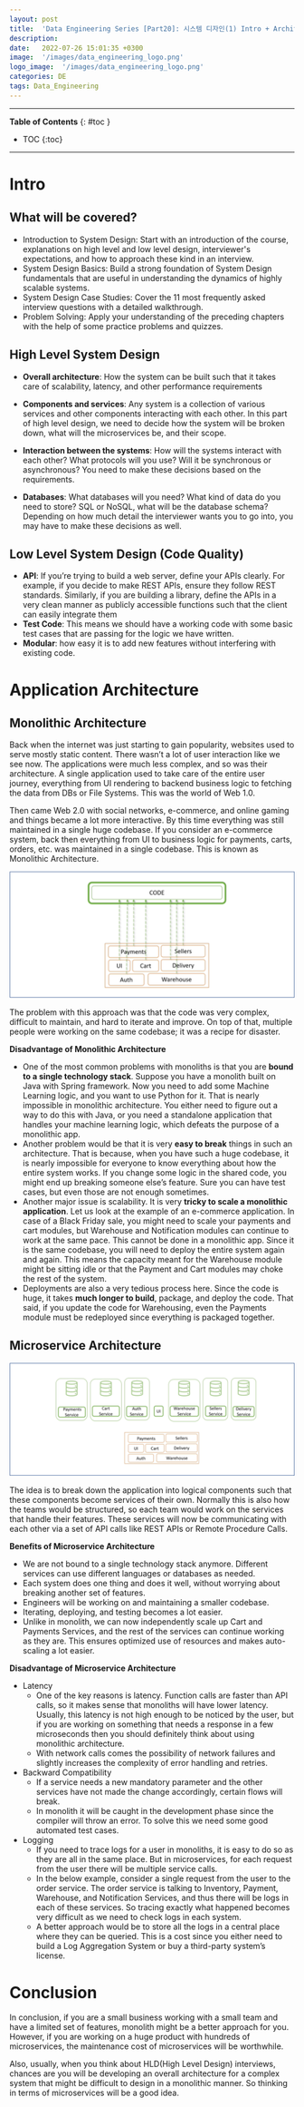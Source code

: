 ```yaml
---
layout: post
title:  'Data Engineering Series [Part20]: 시스템 디자인(1) Intro + Architecture'
description: 
date:   2022-07-26 15:01:35 +0300
image:  '/images/data_engineering_logo.png'
logo_image:  '/images/data_engineering_logo.png'
categories: DE
tags: Data_Engineering
---
```

---

**Table of Contents**
{: #toc }
*  TOC
{:toc}

---
# Intro

## What will be covered?
- Introduction to System Design: Start with an introduction of the course, explanations on high level and low level design, interviewer's expectations, and how to approach these kind in an interview.
- System Design Basics: Build a strong foundation of System Design fundamentals that are useful in understanding the dynamics of highly scalable systems.
- System Design Case Studies: Cover the 11 most frequently asked interview questions with a detailed walkthrough.
- Problem Solving: Apply your understanding of the preceding chapters with the help of some practice problems and quizzes.

## High Level System Design

- **Overall architecture**: How the system can be built such that it takes care of scalability, latency, and other performance requirements

- **Components and services**: Any system is a collection of various services and other components interacting with each other. In this part of high level design, we need to decide how the system will be broken down, what will the microservices be, and their scope.

- **Interaction between the systems**: How will the systems interact with each other? What protocols will you use? Will it be synchronous or asynchronous? You need to make these decisions based on the requirements.

- **Databases**: What databases will you need? What kind of data do you need to store? SQL or NoSQL, what will be the database schema? Depending on how much detail the interviewer wants you to go into, you may have to make these decisions as well.

## Low Level System Design (Code Quality)

- **API**: If you’re trying to build a web server, define your APIs clearly. For example, if you decide to make REST APIs, ensure they follow REST standards. Similarly, if you are building a library, define the APIs in a very clean manner as publicly accessible functions such that the client can easily integrate them
- **Test Code**: This means we should have a working code with some basic test cases that are passing for the logic we have written.
- **Modular**: how easy it is to add new features without interfering with existing code.

# Application Architecture

## Monolithic Architecture

Back when the internet was just starting to gain popularity, websites used to serve mostly static content. There wasn’t a lot of user interaction like we see now. The applications were much less complex, and so was their architecture. A single application used to take care of the entire user journey, everything from UI rendering to backend business logic to fetching the data from DBs or File Systems. This was the world of Web 1.0.  

Then came Web 2.0 with social networks, e-commerce, and online gaming and things became a lot more interactive. By this time everything was still maintained in a single huge codebase. If you consider an e-commerce system, back then everything from UI to business logic for payments, carts, orders, etc. was maintained in a single codebase. This is known as Monolithic Architecture.  

![](/images/system_design_1.png)  

The problem with this approach was that the code was very complex, difficult to maintain, and hard to iterate and improve. On top of that, multiple people were working on the same codebase; it was a recipe for disaster.  

**Disadvantage of Monolithic Architecture**  

- One of the most common problems with monoliths is that you are **bound to a single technology stack**. Suppose you have a monolith built on Java with Spring framework. Now you need to add some Machine Learning logic, and you want to use Python for it. That is nearly impossible in monolithic architecture. You either need to figure out a way to do this with Java, or you need a standalone application that handles your machine learning logic, which defeats the purpose of a monolithic app.
- Another problem would be that it is very **easy to break** things in such an architecture. That is because, when you have such a huge codebase, it is nearly impossible for everyone to know everything about how the entire system works. If you change some logic in the shared code, you might end up breaking someone else’s feature. Sure you can have test cases, but even those are not enough sometimes.
- Another major issue is scalability. It is very **tricky to scale a monolithic application**. Let us look at the example of an e-commerce application. In case of a Black Friday sale, you might need to scale your payments and cart modules, but Warehouse and Notification modules can continue to work at the same pace. This cannot be done in a monolithic app. Since it is the same codebase, you will need to deploy the entire system again and again. This means the capacity meant for the Warehouse module might be sitting idle or that the Payment and Cart modules may choke the rest of the system.
- Deployments are also a very tedious process here. Since the code is huge, it takes **much longer to build**, package, and deploy the code. That said, if you update the code for Warehousing, even the Payments module must be redeployed since everything is packaged together.


## Microservice Architecture

![](/images/system_design_2.png)

The idea is to break down the application into logical components such that these components become services of their own. Normally this is also how the teams would be structured, so each team would work on the services that handle their features. These services will now be communicating with each other via a set of API calls like REST APIs or Remote Procedure Calls.  

**Benefits of Microservice Architecture**  

- We are not bound to a single technology stack anymore. Different services can use different languages or databases as needed.
- Each system does one thing and does it well, without worrying about breaking another set of features.
- Engineers will be working on and maintaining a smaller codebase.
- Iterating, deploying, and testing becomes a lot easier.
- Unlike in monolith, we can now independently scale up Cart and Payments Services, and the rest of the services can continue working as they are. This ensures optimized use of resources and makes auto-scaling a lot easier.

**Disadvantage of Microservice Architecture**  

- Latency
    - One of the key reasons is latency. Function calls are faster than API calls, so it makes sense that monoliths will have lower latency. Usually, this latency is not high enough to be noticed by the user, but if you are working on something that needs a response in a few microseconds then you should definitely think about using monolithic architecture.
    - With network calls comes the possibility of network failures and slightly increases the complexity of error handling and retries.
- Backward Compatibility
    - If a service needs a new mandatory parameter and the other services have not made the change accordingly, certain flows will break.
    - In monolith it will be caught in the development phase since the compiler will throw an error. To solve this we need some good automated test cases.
- Logging
    - If you need to trace logs for a user in monoliths, it is easy to do so as they are all in the same place. But in microservices, for each request from the user there will be multiple service calls.
    - In the below example, consider a single request from the user to the order service. The order service is talking to Inventory, Payment, Warehouse, and Notification Services, and thus there will be logs in each of these services. So tracing exactly what happened becomes very difficult as we need to check logs in each system.
    - A better approach would be to store all the logs in a central place where they can be queried. This is a cost since you either need to build a Log Aggregation System or buy a third-party system’s license.

# Conclusion
In conclusion, if you are a small business working with a small team and have a limited set of features, monolith might be a better approach for you. However, if you are working on a huge product with hundreds of microservices, the maintenance cost of microservices will be worthwhile.  

Also, usually, when you think about HLD(High Level Design) interviews, chances are you will be developing an overall architecture for a complex system that might be difficult to design in a monolithic manner. So thinking in terms of microservices will be a good idea.  